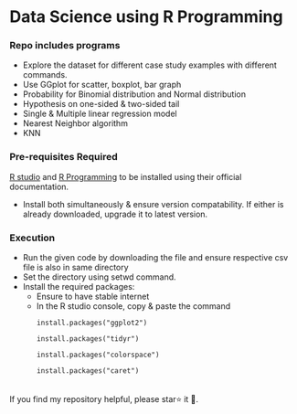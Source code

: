 # Data Science using R Programming
### Repo includes programs
* Explore the dataset for different case study examples with different commands.
* Use GGplot for scatter, boxplot, bar graph
* Probability for Binomial distribution and Normal distribution
* Hypothesis on one-sided & two-sided tail
* Single & Multiple linear regression model
* Nearest Neighbor algorithm
* KNN
  
### Pre-requisites Required
[R studio](https://posit.co/downloads/)  and [R Programming](https://cran.r-project.org/bin/windows/base/) to be installed using their official documentation.
- Install both simultaneously & ensure version compatability. If either is already downloaded, upgrade it to latest version.
  
### Execution
- Run the given code by downloading the file and ensure respective csv file is also in same directory
- Set the directory using setwd command.
- Install the required packages:
    - Ensure to have stable internet
    - In the R studio console, copy & paste the command
      ```
      install.packages("ggplot2")

      ```
      ```
      install.packages("tidyr")

      ```
      ```
      install.packages("colorspace")

      ```
      ```
      install.packages("caret")

      ```
    
 ######     
If you find my repository helpful, please star⭐ it 🌟.
